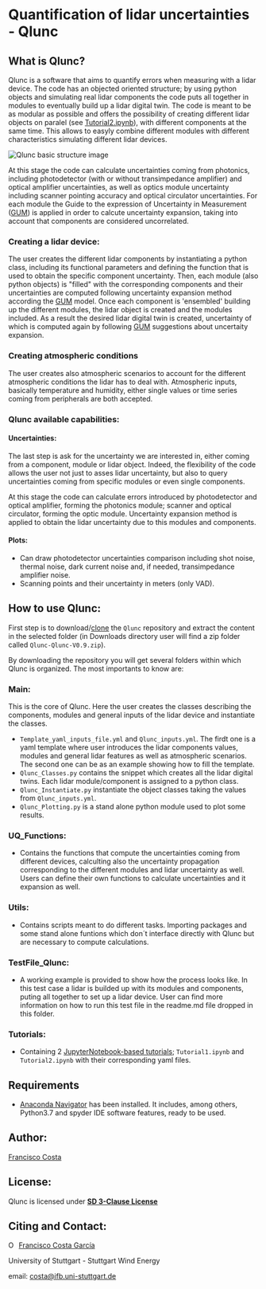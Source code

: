 # **Quantification of lidar uncertainties - Qlunc**

## What is Qlunc?
Qlunc is a software that aims to quantify errors when measuring with a lidar device. The code has an objected oriented structure; by using python objects and simulating real lidar components the code puts all together in modules to eventually build up a lidar digital twin. The code is meant to be as modular as possible and offers the possibility of creating different lidar objects on paralel (see [Tutorial2.ipynb](https://github.com/PacoCosta/Qlunc/blob/Qlunc-V0.9/Tutorials/Tutorial2.ipynb)), with different components at the same time. This allows to easyly combine different modules with different characteristics simulating different lidar devices.

![Qlunc basic structure image](https://github.com/PacoCosta/Qlunc/blob/Qlunc-V0.9/Pictures_repo_/Qlunc_GralStructure.JPG)

At this stage the code can calculate uncertainties coming from photonics, including photodetector (with or without transimpedance amplifier) and optical amplifier uncertainties, as well as optics module uncertainty including scanner pointing accuracy and optical circulator uncertainties. For each module the Guide to the expression of Uncertainty in Measurement ([GUM](https://www.bipm.org/utils/common/documents/jcgm/JCGM_100_2008_E.pdf)) is applied in order to calcute uncertainty expansion, taking into account that components are considered uncorrelated. 

### Creating a lidar device:

The user creates the different lidar components by instantiating a python class, including its functional parameters and defining the function that is used to obtain the specific component uncertainty. Then, each module (also python objects) is "filled" with the corresponding components and their uncertainties are computed following uncertainty expansion method according the [GUM](https://www.bipm.org/utils/common/documents/jcgm/JCGM_100_2008_E.pdf) model. Once each component is 'ensembled' building up the different modules, the lidar object is created and the modules included. As a result the desired lidar digital twin is created, uncertainty of which is computed again by following [GUM](https://www.bipm.org/utils/common/documents/jcgm/JCGM_100_2008_E.pdf) suggestions about uncertaity expansion.

### Creating atmospheric conditions
The user creates also atmospheric scenarios to account for the different atmospheric conditions the lidar has to deal with. Atmospheric inputs, basically temperature 
and humidity, either single values or time series coming from peripherals are both accepted.

### Qlunc available capabilities:

#### Uncertainties:
The last step is ask for the uncertainty we are interested in, either coming from a component, module or lidar object. Indeed, the flexibility of the code allows the 
user not just to asses lidar uncertainty,  but also to query uncertainties coming from specific modules or even single components.

At this stage the code can calculate errors introduced by photodetector and optical amplifier, forming the photonics module; scanner and optical circulator, forming the optic module. Uncertainty expansion method is applied to obtain the lidar uncertainty due to this modules and components.

#### Plots: 
 - Can draw photodetector uncertainties comparison including shot noise, thermal noise, dark current noise and, if needed, transimpedance amplifier noise.
 - Scanning points and their uncertainty in meters (only VAD).

## How to use Qlunc:

First step is to download/[clone](https://docs.github.com/en/github/creating-cloning-and-archiving-repositories/cloning-a-repository) the `Qlunc` repository and extract the content in the selected folder (in Downloads directory user will find a zip folder called `Qlunc-Qlunc-V0.9.zip`).

By downloading the repository you will get several folders within which Qlunc is organized. The most importants to know are:
### Main:
This is the core of Qlunc. Here the user creates the classes describing the components, modules and general inputs of the lidar device and instantiate the classes.
 - `Template_yaml_inputs_file.yml` and `Qlunc_inputs.yml`. The firdt one is a yaml template where user introduces the lidar components values, modules and general lidar features as well as atmospheric scenarios. The second one can be as an example showing how to fill the template.
 - `Qlunc_Classes.py` contains the snippet which creates all the lidar digital twins. Each lidar module/component is assigned to a python class.
 - `Qlunc_Instantiate.py` instantiate the object classes taking the values from `Qlunc_inputs.yml`.
 - `Qlunc_Plotting.py` is a stand alone python module used to plot some results.
### UQ_Functions: 
 - Contains the functions that compute the uncertainties coming from different devices, calculting also the uncertainty propagation corresponding to the different      modules and lidar uncertainty as well. Users can define their own functions to calculate uncertainties and it expansion as well. 
### Utils:
 - Contains scripts meant to do different tasks. Importing packages and some stand alone funtions which don´t interface directly with Qlunc but are necessary to compute calculations.
###  TestFile_Qlunc:
 - A working example is provided to show how the process looks like. In this test case a lidar is builded up with its modules and components, puting all together to set up a lidar device. User can find more information on how to run this test file in the readme.md file dropped in this folder.
### Tutorials:
- Containing 2 [JupyterNotebook-based tutorials](https://github.com/PacoCosta/Qlunc/tree/Qlunc-V0.9/Tutorials); `Tutorial1.ipynb` and `Tutorial2.ipynb` with their corresponding yaml files. 
## Requirements
 - [Anaconda Navigator](https://www.anaconda.com/products/individual) has been installed. It includes, among others, Python3.7 and spyder IDE software features, ready to be used. 

## Author:
[Francisco Costa](https://www.ifb.uni-stuttgart.de/en/institute/team/Costa-Garcia/)

## License:
Qlunc is licensed under **[SD 3-Clause License](https://github.com/PacoCosta/Qlunc/blob/Qlunc-V0.9/LICENSE)**

## Citing and Contact:

<div itemscope itemtype="https://schema.org/Person"><a itemprop="sameAs" content="https://orcid.org/0000-0003-1318-9677" href="https://orcid.org/0000-0003-1318-9677" target="orcid.widget" rel="me noopener noreferrer" style="vertical-align:top;"><img src="https://orcid.org/sites/default/files/images/orcid_16x16.png" style="width:1em;margin-right:.5em;" alt="ORCID iD icon">Francisco Costa García</a></div>

University of Stuttgart - Stuttgart Wind Energy
 
email: costa@ifb.uni-stuttgart.de
 
